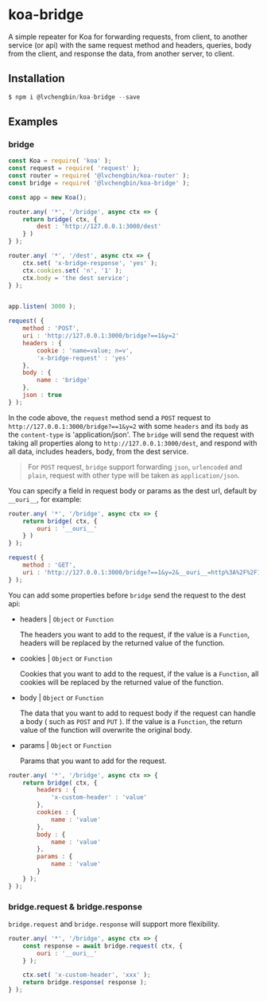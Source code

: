 # koa-bridge

A simple repeater for Koa for forwarding requests, from client, to another service (or api) with the same request method and headers, queries, body from the client, and response the data, from another server, to client.

## Installation

```js
$ npm i @lvchengbin/koa-bridge --save
```

## Examples

### bridge

```js
const Koa = require( 'koa' );
const request = require( 'request' );
const router = require( '@lvchengbin/koa-router' );
const bridge = require( '@lvchengbin/koa-bridge' );

const app = new Koa();

router.any( '*', '/bridge', async ctx => {
    return bridge( ctx, {
        dest : 'http://127.0.0.1:3000/dest'
    } )
} );

router.any( '*', '/dest', async ctx => {
    ctx.set( 'x-bridge-response', 'yes' );
    ctx.cookies.set( 'n', '1' );
    ctx.body = 'the dest service';
} );


app.listen( 3000 );

request( {
    method : 'POST',
    uri : 'http://127.0.0.1:3000/bridge?==1&y=2'
    headers : {
        cookie : 'name=value; n=v',
        'x-bridge-request' : 'yes'
    },
    body : {
        name : 'bridge'
    },
    json : true
} );
```
In the code above, the `request` method send a `POST` request to `http://127.0.0.1:3000/bridge?==1&y=2` with some `headers` and its `body` as the `content-type` is 'application/json'.
The `bridge` will send the request with taking all properties along to `http://127.0.0.1:3000/dest`, and respond with all data, includes headers, body, from the dest service.

> For `POST` request, `bridge` support forwarding `json`, `urlencoded` and `plain`, request with other type will be taken as `application/json`.

You can specify a field in request body or params as the dest url, default by `__ouri__`, for example:

```js
router.any( '*', '/bridge', async ctx => {
    return bridge( ctx, {
        ouri : '__ouri__'
    } )
} );

request( {
    method : 'GET',
    uri : 'http://127.0.0.1:3000/bridge?==1&y=2&__ouri__=http%3A%2F%2F127.0.0.1%3A3000%2Fdest'
} );
```


You can add some properties before `bridge` send the request to the dest api:

 - headers | `Object` or `Function`
    
    The headers you want to add to the request, if the value is a `Function`, headers will be replaced by the returned value of the function.

 - cookies | `Object` or `Function`
    
    Cookies that you want to add to the request, if the value is a `Function`, all cookies will be replaced by the returned value of the function.

 - body | `Object` or `Function`
 
    The data that you want to add to request body if the request can handle a body ( such as `POST` and `PUT` ). If the value is a `Function`, the return value of the function will overwrite the original body.

 - params | `Object` or `Function`

    Params that you want to add for the request.

```js
router.any( '*', '/bridge', async ctx => {
    return bridge( ctx, {
        headers : {
            'x-custom-header' : 'value'
        },
        cookies : {
            name : 'value'
        },
        body : {
            name : 'value'
        },
        params : {
            name : 'value'
        }
    } );
} );
```
### bridge.request & bridge.response

`bridge.request` and `bridge.response` will support more flexibility.

```js
router.any( '*', '/bridge', async ctx => {
    const response = await bridge.request( ctx, {
        ouri : '__ouri__'
    } );

    ctx.set( 'x-custom-header', 'xxx' );
    return bridge.response( response );
} );
```

